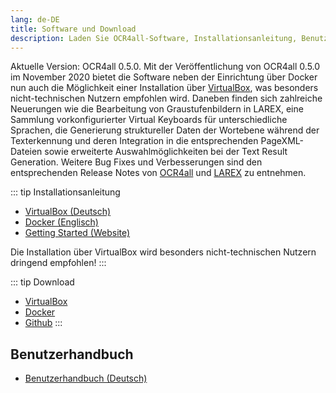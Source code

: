 ```yaml
---
lang: de-DE
title: Software und Download
description: Laden Sie OCR4all-Software, Installationsanleitung, Benutzerhandbuch herunter
---
```

Aktuelle Version: OCR4all 0.5.0. Mit der Veröffentlichung von OCR4all
	0.5.0 im November 2020 bietet die Software neben der Einrichtung über
	Docker nun auch die Möglichkeit einer Installation über [VirtualBox](./vm-download.md),
    was besonders nicht-technischen
	Nutzern empfohlen wird. Daneben finden sich zahlreiche Neuerungen wie
	die Bearbeitung von Graustufenbildern in LAREX, eine Sammlung
	vorkonfigurierter Virtual Keyboards für unterschiedliche Sprachen, die
	Generierung struktureller Daten der Wortebene während der Texterkennung
	und deren Integration in die entsprechenden PageXML-Dateien sowie
	erweiterte Auswahlmöglichkeiten bei der Text Result Generation. Weitere
	Bug Fixes und Verbesserungen sind den entsprechenden Release Notes von
    [OCR4all](https://github.com/OCR4all/OCR4all/releases) und 
    [LAREX](https://github.com/OCR4all/LAREX/releases) zu entnehmen.

::: tip Installationsanleitung
- [VirtualBox (Deutsch)](http://ocr4all.org/lib/download.php?file=ocr4all-setup_guide_virtualbox_ger.pdf)
- [Docker (Englisch)]()
- [Getting Started (Website)](https://github.com/OCR4all/getting_started#getting-started-with-ocr4all)

Die Installation über VirtualBox wird besonders nicht-technischen Nutzern dringend empfohlen!
:::

::: tip Download
- [VirtualBox](./vm-download.md)
- [Docker](https://hub.docker.com/r/ls6uniwue/ocr4all)
- [Github](https://github.com/OCR4all/OCR4all#ocr4all)
:::
  
## Benutzerhandbuch
- [Benutzerhandbuch (Deutsch)](https://raw.githubusercontent.com/OCR4all/getting_started/master/ocr4all-user_guide_ger.pdf)

